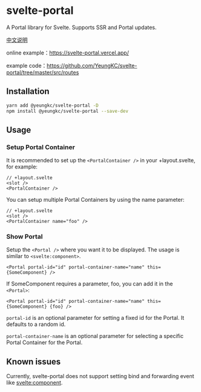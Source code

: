 # svelte-portal

A Portal library for Svelte. Supports SSR and Portal updates.

[中文说明](README-zh.md)

online example：<https://svelte-portal.vercel.app/>

example code：<https://github.com/YeungKC/svelte-portal/tree/master/src/routes>

## Installation

```bash
yarn add @yeungkc/svelte-portal -D
npm install @yeungkc/svelte-portal --save-dev
```

## Usage

### Setup Portal Container

It is recommended to set up the `<PortalContainer />` in your +layout.svelte, for example:

```svelte
// +layout.svelte
<slot />
<PortalContainer />
```

You can setup multiple Portal Containers by using the name parameter:

```svelte
// +layout.svelte
<slot />
<PortalContainer name="foo" />
```

### Show Portal

Setup the `<Portal />` where you want it to be displayed. The usage is similar to `<svelte:component>`.

```svelte
<Portal portal-id="id" portal-container-name="name" this={SomeComponent} />
```

If SomeComponent requires a parameter, foo, you can add it in the `<Portal>`:

```svelte
<Portal portal-id="id" portal-container-name="name" this={SomeComponent} {foo} />
```

`portal-id` is an optional parameter for setting a fixed id for the Portal. It defaults to a random id.

`portal-container-name` is an optional parameter for selecting a specific Portal Container for the Portal.

## Known issues

Currently, svelte-portal does not support setting bind and forwarding event like <svelte:component>.

